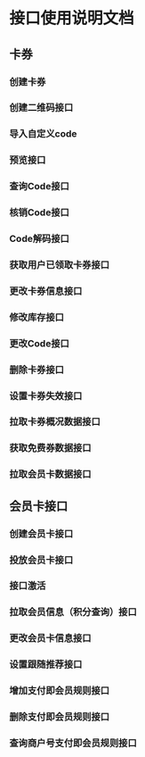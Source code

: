# 接口使用说明文档
## 卡券

### 创建卡券
### 创建二维码接口
### 导入自定义code
### 预览接口
### 查询Code接口
### 核销Code接口
### Code解码接口
### 获取用户已领取卡券接口
### 更改卡券信息接口
### 修改库存接口
### 更改Code接口
### 删除卡券接口
### 设置卡券失效接口
### 拉取卡券概况数据接口
### 获取免费券数据接口
### 拉取会员卡数据接口

## 会员卡接口
### 创建会员卡接口
### 投放会员卡接口
### 接口激活
### 拉取会员信息（积分查询）接口
### 更改会员卡信息接口
### 设置跟随推荐接口
### 增加支付即会员规则接口
### 删除支付即会员规则接口
### 查询商户号支付即会员规则接口
